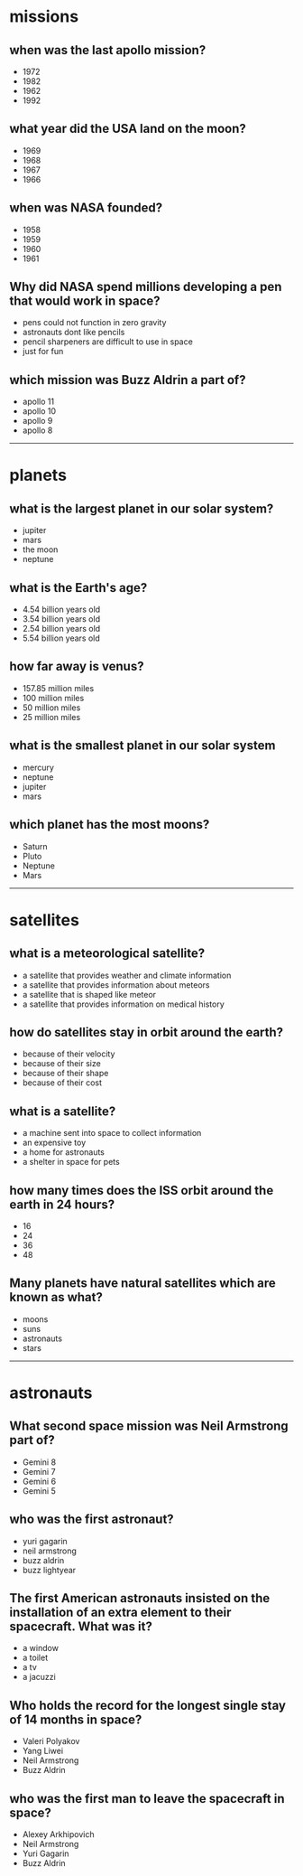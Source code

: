 # missions
## when was the last apollo mission?
- 1972
- 1982
- 1962
- 1992
## what year did the USA land on the moon?
- 1969
- 1968
- 1967
- 1966
## when was NASA founded?
- 1958
- 1959
- 1960
- 1961
## Why did NASA spend millions developing a pen that would work in space?
- pens could not function in zero gravity
- astronauts dont like pencils
- pencil sharpeners are difficult to use in space
- just for fun
## which mission was Buzz Aldrin a part of?
- apollo 11
- apollo 10
- apollo 9
- apollo 8

---

# planets
## what is the largest planet in our solar system?
- jupiter
- mars
- the moon
- neptune
## what is the Earth's age?
- 4.54 billion years old
- 3.54 billion years old
- 2.54 billion years old
- 5.54 billion years old
## how far away is venus?
- 157.85 million miles
- 100 million miles
- 50 million miles
- 25 million miles
## what is the smallest planet in our solar system
- mercury
- neptune
- jupiter
- mars
## which planet has the most moons?
- Saturn
- Pluto
- Neptune
- Mars

---

# satellites
## what is a meteorological satellite?
- a satellite that provides weather and climate information
- a satellite that provides information about meteors
- a satellite that is shaped like meteor
- a satellite that provides information on medical history
## how do satellites stay in orbit around the earth?
- because of their velocity
- because of their size
- because of their shape
- because of their cost
## what is a satellite?
- a machine sent into space to collect information
- an expensive toy
- a home for astronauts
- a shelter in space for pets
## how many times does the ISS orbit around the earth in 24 hours?
- 16
- 24
- 36
- 48
## Many planets have natural satellites which are known as what?
- moons
- suns
- astronauts
- stars

---

# astronauts
## What second space mission was Neil Armstrong part of?
- Gemini 8
- Gemini 7
- Gemini 6
- Gemini 5
## who was the first astronaut?
- yuri gagarin
- neil armstrong
- buzz aldrin
- buzz lightyear
## The first American astronauts insisted on the installation of an extra element to their spacecraft. What was it?
- a window
- a toilet
- a tv
- a jacuzzi       
## Who holds the record for the longest single stay of 14 months in space?
- Valeri Polyakov 
- Yang Liwei
- Neil Armstrong
- Buzz Aldrin
## who was the first man to leave the spacecraft in space?
- Alexey Arkhipovich
- Neil Armstrong
- Yuri Gagarin
- Buzz Aldrin